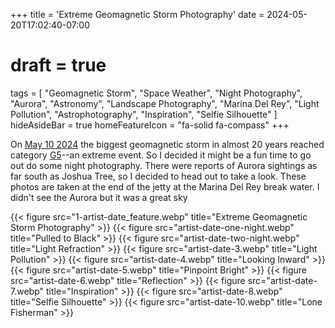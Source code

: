 +++
title = 'Extreme Geomagnetic Storm Photography'
date = 2024-05-20T17:02:40-07:00
# draft = true
tags = [
  "Geomagnetic Storm",
  "Space Weather",
  "Night Photography",
  "Aurora",
  "Astronomy",
  "Landscape Photography",
  "Marina Del Rey",
  "Light Pollution",
  "Astrophotography",
  "Inspiration",
  "Selfie Silhouette"
]
hideAsideBar = true
homeFeatureIcon = "fa-solid fa-compass"
+++

On [May 10 2024](https://www.spaceweather.com/archive.php?view=1&day=10&month=05&year=2024) the biggest geomagnetic storm in almost 20 years reached category [G5](https://www.spaceweather.com/glossary/g5.jpg)--an extreme event. So I decided it might be a fun time to go out do some night photography. There were reports of Aurora sightings as far south as Joshua Tree, so I decided to head out to take a look. These photos are taken at the end of the jetty at the Marina Del Rey break water. I didn't see the Aurora but it was a great sky

 {{< figure src="1-artist-date_feature.webp" title="Extreme Geomagnetic Storm Photography" >}}
 {{< figure src="artist-date-one-night.webp" title="Pulled to Black" >}}
 {{< figure src="artist-date-two-night.webp" title="Light Refraction" >}}
 {{< figure src="artist-date-3.webp" title="Light Pollution" >}}
 {{< figure src="artist-date-4.webp" title="Looking Inward" >}}
 {{< figure src="artist-date-5.webp" title="Pinpoint Bright" >}}
 {{< figure src="artist-date-6.webp" title="Reflection" >}}
 {{< figure src="artist-date-7.webp" title="Inspiration" >}}
 {{< figure src="artist-date-8.webp" title="Selfie Silhouette" >}}
 {{< figure src="artist-date-10.webp" title="Lone Fisherman" >}}